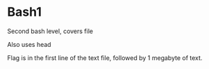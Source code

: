 # Bash1
Second bash level, covers file

Also uses head

Flag is in the first line of the text file, followed by 1 megabyte of text.